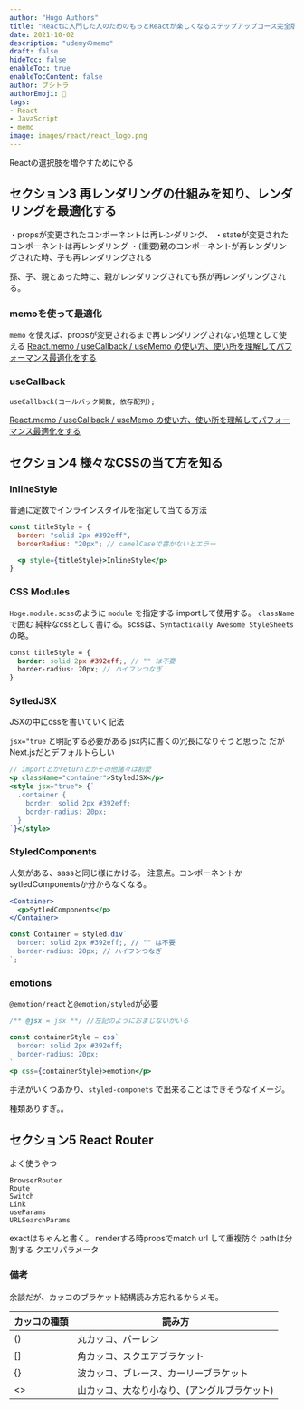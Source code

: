 ```yaml
---
author: "Hugo Authors"
title: "Reactに入門した人のためのもっとReactが楽しくなるステップアップコース完全版"
date: 2021-10-02
description: "udemyのmemo"
draft: false
hideToc: false
enableToc: true
enableTocContent: false
author: ブシトラ
authorEmoji: 🐯
tags:
- React
- JavaScript
- memo
image: images/react/react_logo.png
---
```


Reactの選択肢を増やすためにやる

## セクション3 再レンダリングの仕組みを知り、レンダリングを最適化する

・propsが変更されたコンポーネントは再レンダリング、
・stateが変更されたコンポーネントは再レンダリング
・(重要)親のコンポーネントが再レンダリングされた時、子も再レンダリングされる

孫、子、親とあった時に、親がレンダリングされても孫が再レンダリングされる。

### memoを使って最適化
`memo` を使えば、propsが変更されるまで再レンダリングされない処理として使える
[React.memo / useCallback / useMemo の使い方、使い所を理解してパフォーマンス最適化をする](https://qiita.com/soarflat/items/b9d3d17b8ab1f5dbfed2#reactmemo)

### useCallback

`useCallback(コールバック関数, 依存配列);`

[React.memo / useCallback / useMemo の使い方、使い所を理解してパフォーマンス最適化をする](https://qiita.com/soarflat/items/b9d3d17b8ab1f5dbfed2#reactmemo)

## セクション4 様々なCSSの当て方を知る

### InlineStyle
普通に定数でインラインスタイルを指定して当てる方法

```jsx:InlineStyle.jsx
const titleStyle = {
  border: "solid 2px #392eff",
  borderRadius: "20px"; // camelCaseで書かないとエラー

  <p style={titleStyle}>InlineStyle</p>
}
```
### CSS Modules

`Hoge.module.scss`のように `module` を指定する
importして使用する。
`className` で囲む
純粋なcssとして書ける。scssは、`Syntactically Awesome StyleSheets`の略。

```scss:module.scss
const titleStyle = {
  border: solid 2px #392eff;, // "" は不要
  border-radius: 20px; // ハイフンつなぎ
}
```

### SytledJSX

JSXの中にcssを書いていく記法

`jsx="true` と明記する必要がある
jsx内に書くの冗長になりそうと思った
だがNext.jsだとデフォルトらしい

```jsx:StyledJSX.jsx
// importとかreturnとかその他諸々は割愛
<p className="container">StyledJSX</p>
<style jsx="true"> {`
  .container {
    border: solid 2px #392eff;
    border-radius: 20px;
  }
`}</style>
```

### StyledComponents

人気がある、sassと同じ様にかける。
注意点。コンポーネントかsytledComponentsか分からなくなる。


```jsx:StyledComponents.jsx
<Container>
  <p>SytledComponents</p>
</Container>

const Container = styled.div`
  border: solid 2px #392eff;, // "" は不要
  border-radius: 20px; // ハイフンつなぎ
`;
```
### emotions

`@emotion/react`と`@emotion/styled`が必要

```jsx:emotion.jsx
/** @jsx = jsx **/ //左記のようにおまじないがいる

const containerStyle = css`
  border: solid 2px #392eff;
  border-radius: 20px;
`
<p css={containerStyle}>emotion</p>
```

手法がいくつあかり、`styled-componets` で出来ることはできそうなイメージ。

種類ありすぎ。。

## セクション5 React Router

よく使うやつ

```
BrowserRouter
Route
Switch
Link
useParams
URLSearchParams
```
exactはちゃんと書く。
renderする時propsでmatch url して重複防ぐ
pathは分割する
クエリパラメータ



### 備考

余談だが、カッコのブラケット結構読み方忘れるからメモ。

カッコの種類 | 読み方
--------|------
    ()  | 丸カッコ、パーレン
    []  | 角カッコ、スクエアブラケット
    {}  | 波カッコ、ブレース、カーリーブラケット
    <>  | 山カッコ、大なり小なり、(アングルブラケット)
